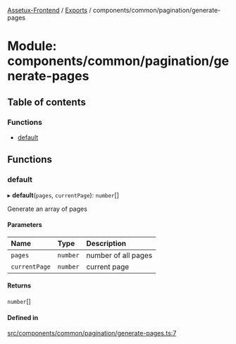 [Assetux-Frontend](../README.md) / [Exports](../modules.md) / components/common/pagination/generate-pages

# Module: components/common/pagination/generate-pages

## Table of contents

### Functions

- [default](components_common_pagination_generate_pages.md#default)

## Functions

### default

▸ **default**(`pages`, `currentPage`): `number`[]

Generate an array of pages

#### Parameters

| Name | Type | Description |
| :------ | :------ | :------ |
| `pages` | `number` | number of all pages |
| `currentPage` | `number` | current page |

#### Returns

`number`[]

#### Defined in

[src/components/common/pagination/generate-pages.ts:7](https://github.com/ASSETUX/frontend/blob/9a68660/src/components/common/pagination/generate-pages.ts#L7)
